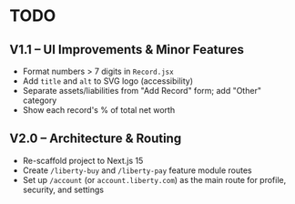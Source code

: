 # TODO

## V1.1 – UI Improvements & Minor Features

- Format numbers > 7 digits in `Record.jsx`
- Add `title` and `alt` to SVG logo (accessibility)
- Separate assets/liabilities from "Add Record" form; add "Other" category
- Show each record's % of total net worth

## V2.0 – Architecture & Routing

- Re-scaffold project to Next.js 15
- Create `/liberty-buy` and `/liberty-pay` feature module routes
- Set up `/account` (or `account.liberty.com`) as the main route for profile, security, and settings
